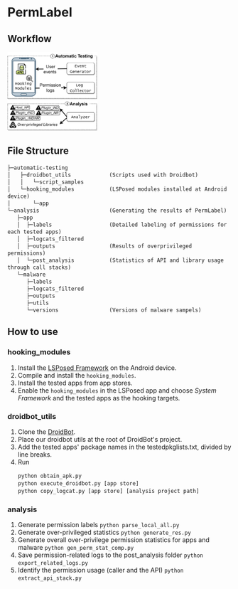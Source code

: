 # PermLabel
## Workflow 
<img src="https://github.com/csienslab/overprivilege-app-virtualization/blob/main/materials/imgs/PermLabel%20workflow.png"  width="40%" height="20%">

## File Structure

```
├─automatic-testing
│   ├─droidbot_utils            (Scripts used with Droidbot)
│   │   └─script_samples        
│   └─hooking_modules           (LSPosed modules installed at Android device)
│       └─app
└─analysis                      (Generating the results of PermLabel)
   ├─app
   │  ├─labels                  (Detailed labeling of permissions for each tested apps)
   │  ├─logcats_filtered
   │  ├─outputs                 (Results of overprivileged permissions)
   │  └─post_analysis           (Statistics of API and library usage through call stacks)
   └─malware
      ├─labels
      ├─logcats_filtered
      ├─outputs
      ├─utils
      └─versions                (Versions of malware sampels)
```

## How to use

### hooking_modules
1. Install the [LSPosed Framework](https://github.com/LSPosed/LSPosed) on the Android device.
2. Compile and install the `hooking_modules`.
3. Install the tested apps from app stores.
4. Enable the `hooking_modules` in the LSPosed app and choose *System Framework* and the tested apps as the hooking targets.

### droidbot_utils
1. Clone the [DroidBot](https://github.com/honeynet/droidbot).
2. Place our droidbot utils at the root of DroidBot's project.
3. Add the tested apps' package names in the testedpkglists.txt, divided by line breaks.
4. Run
    ```cmd
    python obtain_apk.py
    python execute_droidbot.py [app store]
    python copy_logcat.py [app store] [analysis project path]
    ```

### analysis
1. Generate permission labels
   `python parse_local_all.py`
2. Generate over-privileged statistics
   `python generate_res.py`
3. Generate overall over-privilege permission statistics for apps and malware
   `python gen_perm_stat_comp.py`
4. Save permission-related logs to the post_analysis folder
   `python export_related_logs.py`
5. Identify the permission usage (caller and the API)
   `python extract_api_stack.py`

